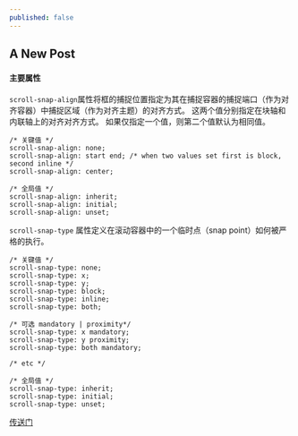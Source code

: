 ```yaml
---
published: false
---
```

## A New Post

#### 主要属性


`scroll-snap-align`属性将框的捕捉位置指定为其在捕捉容器的捕捉端口（作为对齐容器）中捕捉区域（作为对齐主题）的对齐方式。 这两个值分别指定在块轴和内联轴上的对齐对齐方式。 如果仅指定一个值，则第二个值默认为相同值。

```
/* 关键值 */
scroll-snap-align: none;
scroll-snap-align: start end; /* when two values set first is block, second inline */
scroll-snap-align: center;

/* 全局值 */
scroll-snap-align: inherit;
scroll-snap-align: initial;
scroll-snap-align: unset;
```

`scroll-snap-type` 属性定义在滚动容器中的一个临时点（snap point）如何被严格的执行。

```
/* 关键值 */
scroll-snap-type: none;
scroll-snap-type: x;
scroll-snap-type: y;
scroll-snap-type: block;
scroll-snap-type: inline;
scroll-snap-type: both;

/* 可选 mandatory | proximity*/
scroll-snap-type: x mandatory;
scroll-snap-type: y proximity;
scroll-snap-type: both mandatory;

/* etc */

/* 全局值 */
scroll-snap-type: inherit;
scroll-snap-type: initial;
scroll-snap-type: unset;
```

[传送门](https://sl17.github.io/layout/demo12.html)
